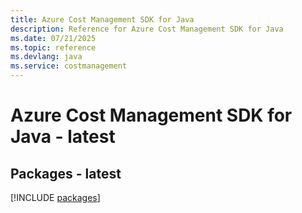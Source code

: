 ```yaml
---
title: Azure Cost Management SDK for Java
description: Reference for Azure Cost Management SDK for Java
ms.date: 07/21/2025
ms.topic: reference
ms.devlang: java
ms.service: costmanagement
---
```

# Azure Cost Management SDK for Java - latest
## Packages - latest
[!INCLUDE [packages](cost-management-index.md)]